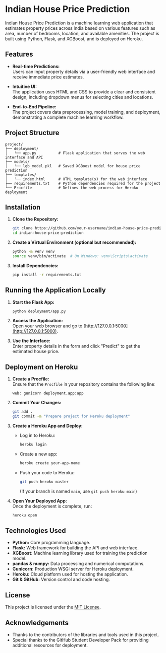 

# Indian House Price Prediction

Indian House Price Prediction is a machine learning web application that estimates property prices across India based on various features such as area, number of bedrooms, location, and available amenities. The project is built using Python, Flask, and XGBoost, and is deployed on Heroku.

## Features

- **Real-time Predictions:**  
  Users can input property details via a user-friendly web interface and receive immediate price estimates.
  
- **Intuitive UI:**  
  The application uses HTML and CSS to provide a clear and consistent design, including dropdown menus for selecting cities and locations.

- **End-to-End Pipeline:**  
  The project covers data preprocessing, model training, and deployment, demonstrating a complete machine learning workflow.

## Project Structure

```
project/
├── deployment/
│   └── app.py          # Flask application that serves the web interface and API
├── models/
│   └── lgb_model.pkl   # Saved XGBoost model for house price prediction
├── templates/
│   └── index.html      # HTML template(s) for the web interface
├── requirements.txt    # Python dependencies required for the project
└── Procfile            # Defines the web process for Heroku deployment
```

## Installation

1. **Clone the Repository:**

   ```bash
   git clone https://github.com/your-username/indian-house-price-prediction.git
   cd indian-house-price-prediction
   ```

2. **Create a Virtual Environment (optional but recommended):**

   ```bash
   python -m venv venv
   source venv/bin/activate  # On Windows: venv\Scripts\activate
   ```

3. **Install Dependencies:**

   ```bash
   pip install -r requirements.txt
   ```

## Running the Application Locally

1. **Start the Flask App:**

   ```bash
   python deployment/app.py
   ```

2. **Access the Application:**  
   Open your web browser and go to [http://127.0.0.1:5000](http://127.0.0.1:5000).

3. **Use the Interface:**  
   Enter property details in the form and click "Predict" to get the estimated house price.

## Deployment on Heroku

1. **Create a Procfile:**  
   Ensure that the `Procfile` in your repository contains the following line:
   
   ```
   web: gunicorn deployment.app:app
   ```

2. **Commit Your Changes:**

   ```bash
   git add .
   git commit -m "Prepare project for Heroku deployment"
   ```

3. **Create a Heroku App and Deploy:**

   - Log in to Heroku:
   
     ```bash
     heroku login
     ```
   
   - Create a new app:
   
     ```bash
     heroku create your-app-name
     ```
   
   - Push your code to Heroku:
   
     ```bash
     git push heroku master
     ```
     (If your branch is named `main`, use `git push heroku main`)

4. **Open Your Deployed App:**  
   Once the deployment is complete, run:
   
   ```bash
   heroku open
   ```

## Technologies Used

- **Python:** Core programming language.
- **Flask:** Web framework for building the API and web interface.
- **XGBoost:** Machine learning library used for training the prediction model.
- **pandas & numpy:** Data processing and numerical computations.
- **Gunicorn:** Production WSGI server for Heroku deployment.
- **Heroku:** Cloud platform used for hosting the application.
- **Git & GitHub:** Version control and code hosting.

## License

This project is licensed under the [MIT License](LICENSE).

## Acknowledgements

- Thanks to the contributors of the libraries and tools used in this project.
- Special thanks to the GitHub Student Developer Pack for providing additional resources for deployment.



